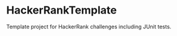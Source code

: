HackerRankTemplate
==================

Template project for HackerRank challenges including JUnit tests.
